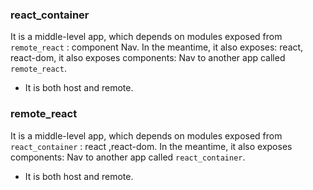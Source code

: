 
### react_container

It is a middle-level app, which depends on modules exposed from `remote_react` : component Nav. In the meantime, it also exposes: react, react-dom, it also exposes components: Nav to another app called `remote_react`.

* It is both host and remote.


### remote_react
It is a middle-level app, which depends on modules exposed from `react_container` : react ,react-dom. In the meantime, it also exposes components: Nav to another app called `react_container`.

* It is both host and remote.